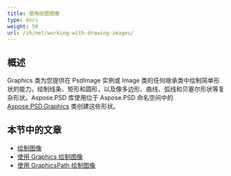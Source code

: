 ```yaml
---
title: 使用绘图图像
type: docs
weight: 50
url: /zh/net/working-with-drawing-images/
---
```



## **概述**
Graphics 类为您提供在 PsdImage 实例或 Image 类的任何继承类中绘制简单形状的能力。绘制线条、矩形和圆形，以及像多边形、曲线、弧线和贝塞尔形状等复杂形状。Aspose.PSD 库使用位于 Aspose.PSD 命名空间中的 [Aspose.PSD.Graphics](https://reference.aspose.com/psd/net/aspose.psd/graphics) 类创建这些形状。


## **本节中的文章**
- [绘制图像](/psd/zh/net/drawing-images/)
- [使用 Graphics 绘制图像](/psd/zh/net/drawing-images-using-graphics/)
- [使用 GraphicsPath 绘制图像](/psd/zh/net/drawing-images-using-graphicspath/)
